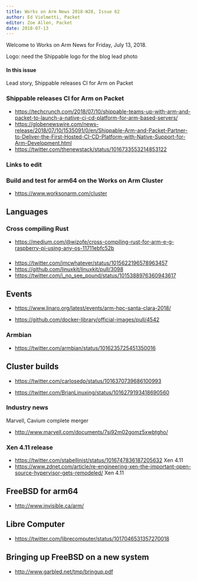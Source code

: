 ```yaml
---
title: Works on Arm News 2018-W28, Issue 62
author: Ed Vielmetti, Packet
editor: Zoe Allen, Packet
date: 2018-07-13
---
```


Welcome to Works on Arm News for Friday, July 13, 2018.

Logo: need the Shippable logo for the blog lead photo

#### In this issue

Lead story, Shippable releases CI for Arm on Packet

### Shippable releases CI for Arm on Packet

* https://techcrunch.com/2018/07/10/shippable-teams-up-with-arm-and-packet-to-launch-a-native-ci-cd-platform-for-arm-based-servers/
* https://globenewswire.com/news-release/2018/07/10/1535091/0/en/Shippable-Arm-and-Packet-Partner-to-Deliver-the-First-Hosted-CI-CD-Platform-with-Native-Support-for-Arm-Development.html
* https://twitter.com/thenewstack/status/1016733553214853122

### Links to edit

### Build and test for arm64 on the Works on Arm Cluster

* https://www.worksonarm.com/cluster

## Languages

### Cross compiling Rust

* https://medium.com/@wizofe/cross-compiling-rust-for-arm-e-g-raspberry-pi-using-any-os-11711ebfc52b

###

* https://twitter.com/jmcwhatever/status/1015622196578963457
* https://github.com/linuxkit/linuxkit/pull/3098
* https://twitter.com/i_no_see_pound/status/1015388976360943617

## Events

* https://www.linaro.org/latest/events/arm-hpc-santa-clara-2018/


* https://github.com/docker-library/official-images/pull/4542

### Armbian

* https://twitter.com/armbian/status/1016235725451350016

## Cluster builds

* https://twitter.com/carlosedp/status/1016370739686100993

* https://twitter.com/BrianLinuxing/status/1016279193418690560

### Industry news

Marvell, Cavium complete merger

* http://www.marvell.com/documents/7si92m02gomz5xwbtgho/

### Xen 4.11 release

* https://twitter.com/stabellinist/status/1016747836187205632 Xen 4.11
* https://www.zdnet.com/article/re-engineering-xen-the-important-open-source-hypervisor-gets-remodeled/ Xen 4.11

## FreeBSD for arm64

* http://www.invisible.ca/arm/

## Libre Computer

* https://twitter.com/librecomputer/status/1017046531357270018

## Bringing up FreeBSD on a new system

* http://www.garbled.net/tmp/bringup.pdf
